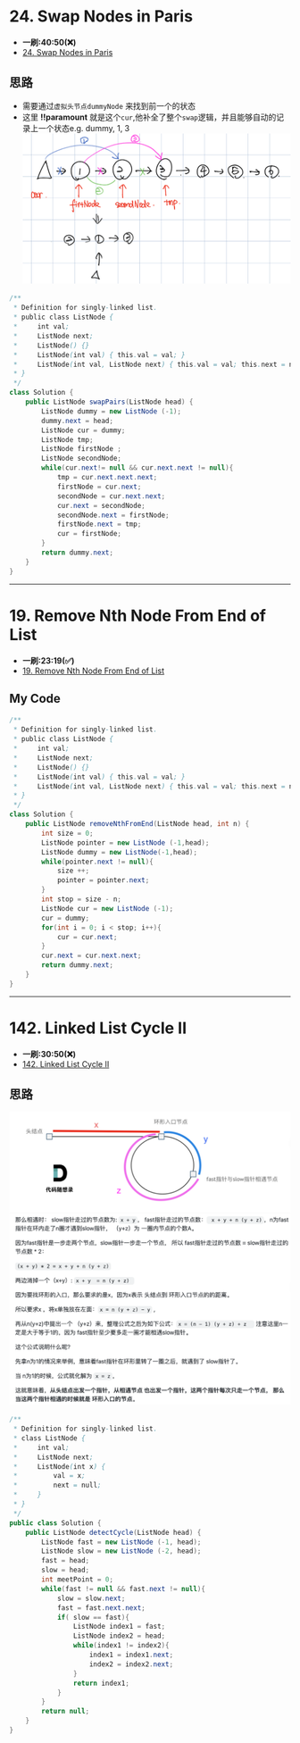 # 24. Swap Nodes in Paris
* **一刷:40:50(❌)**
* [24. Swap Nodes in Paris](https://leetcode.com/problems/swap-nodes-in-pairs/)

## 思路
* 需要通过`虚拟头节点dummyNode` 来找到前一个的状态
* 这里 **!!paramount** 就是这个`cur`,他补全了整个`swap`逻辑，并且能够自动的记录上一个状态e.g. dummy, 1, 3
![image](../Chapter2_List/img/24.JPEG)
```java
/**
 * Definition for singly-linked list.
 * public class ListNode {
 *     int val;
 *     ListNode next;
 *     ListNode() {}
 *     ListNode(int val) { this.val = val; }
 *     ListNode(int val, ListNode next) { this.val = val; this.next = next; }
 * }
 */
class Solution {
    public ListNode swapPairs(ListNode head) {
        ListNode dummy = new ListNode (-1);
        dummy.next = head;
        ListNode cur = dummy;
        ListNode tmp;
        ListNode firstNode ;
        ListNode secondNode;
        while(cur.next!= null && cur.next.next != null){
            tmp = cur.next.next.next;
            firstNode = cur.next;
            secondNode = cur.next.next;
            cur.next = secondNode;
            secondNode.next = firstNode;
            firstNode.next = tmp;
            cur = firstNode;
        }
        return dummy.next;
    }
}
```
***
# 19. Remove Nth Node From End of List
* **一刷:23:19(✅)**
* [19. Remove Nth Node From End of List](https://leetcode.com/problems/remove-nth-node-from-end-of-list/)

## My Code 
```java
/**
 * Definition for singly-linked list.
 * public class ListNode {
 *     int val;
 *     ListNode next;
 *     ListNode() {}
 *     ListNode(int val) { this.val = val; }
 *     ListNode(int val, ListNode next) { this.val = val; this.next = next; }
 * }
 */
class Solution {
    public ListNode removeNthFromEnd(ListNode head, int n) {
        int size = 0;
        ListNode pointer = new ListNode (-1,head);
        ListNode dummy = new ListNode(-1,head);
        while(pointer.next != null){
            size ++;  
            pointer = pointer.next; 
        }
        int stop = size - n;
        ListNode cur = new ListNode (-1);
        cur = dummy;
        for(int i = 0; i < stop; i++){
            cur = cur.next;
        }
        cur.next = cur.next.next;
        return dummy.next;
    }
}
```
***
# 142. Linked List Cycle II
* **一刷:30:50(❌)**
* [142. Linked List Cycle II](https://github.com/youngyangyang04/leetcode-master/blob/master/problems/0142.%E7%8E%AF%E5%BD%A2%E9%93%BE%E8%A1%A8II.md)

## 思路
![image](img/142.png)
![image](img/142_2.png)
```java
/**
 * Definition for singly-linked list.
 * class ListNode {
 *     int val;
 *     ListNode next;
 *     ListNode(int x) {
 *         val = x;
 *         next = null;
 *     }
 * }
 */
public class Solution {
    public ListNode detectCycle(ListNode head) {
        ListNode fast = new ListNode (-1, head);
        ListNode slow = new ListNode (-2, head);
        fast = head;
        slow = head;
        int meetPoint = 0;
        while(fast != null && fast.next != null){
            slow = slow.next;
            fast = fast.next.next;
            if( slow == fast){
                ListNode index1 = fast;
                ListNode index2 = head;
                while(index1 != index2){
                    index1 = index1.next;
                    index2 = index2.next;
                }
                return index1;
            }
        }
        return null;
    }
}
```